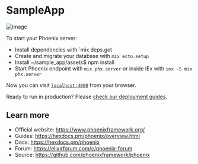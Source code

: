# SampleApp

![image](https://github.com/djabbat/phoenix_sample/assets/8047668/680c6b0b-b93f-453c-b8bf-b7fe2fc1fcb8)

To start your Phoenix server:

  * Install dependencies with `mix deps.get
  * Create and migrate your database with `mix ecto.setup`
  * Install ~/sample_app/assets$ npm install
  * Start Phoenix endpoint with `mix phx.server` or inside IEx with `iex -S mix phx.server`

Now you can visit [`localhost:4000`](http://localhost:4000) from your browser.

Ready to run in production? Please [check our deployment guides](https://hexdocs.pm/phoenix/deployment.html).

## Learn more

  * Official website: https://www.phoenixframework.org/
  * Guides: https://hexdocs.pm/phoenix/overview.html
  * Docs: https://hexdocs.pm/phoenix
  * Forum: https://elixirforum.com/c/phoenix-forum
  * Source: https://github.com/phoenixframework/phoenix
